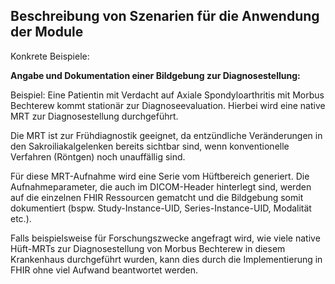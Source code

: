 ## Beschreibung von Szenarien für die Anwendung der Module

<!-- In diesem Abschnitt werden spezifische Anwendungsfälle und Beispiele für das Modul Bildgebung beschrieben.  -->


Konkrete Beispiele:

**Angabe und Dokumentation einer Bildgebung zur Diagnosestellung:**

Beispiel: Eine Patientin mit Verdacht auf Axiale Spondyloarthritis mit Morbus Bechterew kommt stationär zur Diagnoseevaluation. Hierbei wird eine native MRT zur Diagnosestellung durchgeführt.

Die MRT ist zur Frühdiagnostik geeignet, da entzündliche Veränderungen in den Sakroiliakalgelenken bereits sichtbar sind, wenn konventionelle Verfahren (Röntgen) noch unauffällig sind.

Für diese MRT-Aufnahme wird eine Serie vom Hüftbereich generiert. Die Aufnahmeparameter, die auch im DICOM-Header hinterlegt sind, werden auf die einzelnen FHIR Ressourcen gematcht und die Bildgebung somit dokumentiert (bspw. Study-Instance-UID, Series-Instance-UID, Modalität etc.).

Falls beispielsweise für Forschungszwecke angefragt wird, wie viele native Hüft-MRTs zur Diagnosestellung von Morbus Bechterew in diesem Krankenhaus durchgeführt wurden, kann dies durch die Implementierung in FHIR ohne viel Aufwand beantwortet werden.